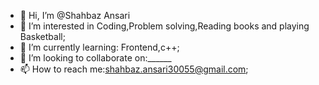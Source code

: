 - 👋 Hi, I’m @Shahbaz Ansari
- 👀 I’m interested in Coding,Problem solving,Reading books and playing Basketball;
- 🌱 I’m currently learning: Frontend,c++;
- 💞️ I’m looking to collaborate on:______
- 📫 How to reach me:shahbaz.ansari30055@gmail.com;

<!---
codeXbitwise/codeXbitwise is a ✨ special ✨ repository because its `README.md` (this file) appears on your GitHub profile.
You can click the Preview link to take a look at your changes.
--->
